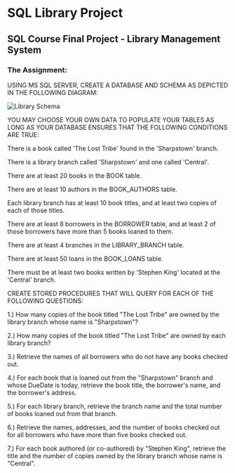 # SQL Library Project

## SQL Course Final Project - Library Management System

### The Assignment:

USING MS SQL SERVER, CREATE A DATABASE AND SCHEMA AS DEPICTED IN THE FOLLOWING DIAGRAM:

![Library Schema](https://github.com/allisonhill00/pictures/blob/master/Coursework%20Resources/dbLibrarySchema.png)

YOU MAY CHOOSE YOUR OWN DATA TO POPULATE YOUR TABLES AS LONG AS YOUR DATABASE ENSURES THAT THE FOLLOWING CONDITIONS ARE TRUE:

There is a book called 'The Lost Tribe' found in the 'Sharpstown' branch.

There is a library branch called 'Sharpstown' and one called 'Central'.

There are at least 20 books in the BOOK table.

There are at least 10 authors in the BOOK_AUTHORS table.

Each library branch has at least 10 book titles, and at least two copies of each of those titles.

There are at least 8 borrowers in the BORROWER table, and at least 2 of those borrowers have more than 5 books loaned to them.

There are at least 4 branches in the LIBRARY_BRANCH table.

There are at least 50 loans in the BOOK_LOANS table.

There must be at least two books written by 'Stephen King' located at the 'Central' branch.

CREATE STORED PROCEDURES THAT WILL QUERY FOR EACH OF THE FOLLOWING QUESTIONS:

1.) How many copies of the book titled "The Lost Tribe" are owned by the library branch whose name is "Sharpstown"?

2.) How many copies of the book titled "The Lost Tribe" are owned by each library branch?

3.) Retrieve the names of all borrowers who do not have any books checked out.

4.) For each book that is loaned out from the "Sharpstown" branch and whose DueDate is today, retrieve the book title, the borrower's name, and the borrower's address.

5.) For each library branch, retrieve the branch name and the total number of books loaned out from that branch.

6.) Retrieve the names, addresses, and the number of books checked out for all borrowers who have more than five books checked out.

7.) For each book authored (or co-authored) by "Stephen King", retrieve the title and the number of copies owned by the library branch whose name is "Central".
